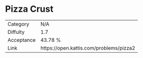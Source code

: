 # Pizza Crust

<table>
    <tr>
        <td>Category</td>
        <td>N/A</td>
    </tr>
    <tr>
        <td>Diffulty</td>
        <td>1.7</td>
    </tr>
    <tr>
        <td>Acceptance</td>
        <td>43.78 %</td>
    </tr>
    <tr>
        <td>Link</td>
        <td>https://open.kattis.com/problems/pizza2</td>
    </tr>
</table>